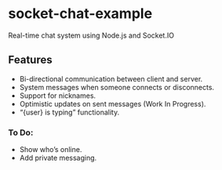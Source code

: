 # socket-chat-example
Real-time chat system using Node.js and Socket.IO

## Features
- Bi-directional communication between client and server.
- System messages when someone connects or disconnects.
- Support for nicknames.
- Optimistic updates on sent messages (Work In Progress).
- “{user} is typing” functionality.

### To Do:
- Show who’s online.
- Add private messaging.
